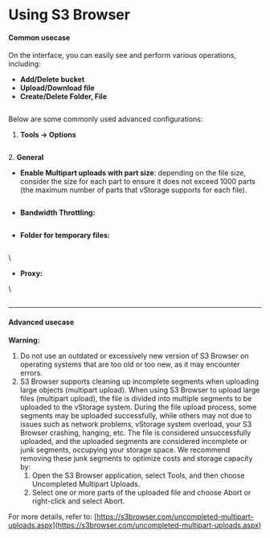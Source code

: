 # Using S3 Browser

#### Common usecase <a href="#usings3browser-commonusecase" id="usings3browser-commonusecase"></a>

On the interface, you can easily see and perform various operations, including:

* **Add/Delete bucket**
* **Upload/Download file**
* **Create/Delete Folder, File**

<figure><img src="https://docs.vngcloud.vn/download/attachments/69468478/att_7_for_877494288.jpeg?version=1&#x26;modificationDate=1703489434000&#x26;api=v2" alt=""><figcaption></figcaption></figure>

Below are some commonly used advanced configurations:

1. **Tools → Options**

<figure><img src="https://docs.vngcloud.vn/download/attachments/69468478/att_8_for_877494288.png?version=1&#x26;modificationDate=1703489434000&#x26;api=v2" alt=""><figcaption></figcaption></figure>

2\. **General**

* **Enable Multipart uploads with part size**: depending on the file size, consider the size for each part to ensure it does not exceed 1000 parts (the maximum number of parts that vStorage supports for each file).

<figure><img src="https://docs.vngcloud.vn/download/attachments/69468478/att_12_for_877494288.png?version=1&#x26;modificationDate=1703489434000&#x26;api=v2" alt=""><figcaption></figcaption></figure>

* **Bandwidth Throttling:**

<figure><img src="https://docs.vngcloud.vn/download/attachments/69468478/att_3_for_877494288.png?version=1&#x26;modificationDate=1703489434000&#x26;api=v2" alt=""><figcaption></figcaption></figure>

* **Folder for temporary files:**

<figure><img src="https://docs.vngcloud.vn/download/attachments/69468478/att_4_for_877494288.png?version=1&#x26;modificationDate=1703489435000&#x26;api=v2" alt=""><figcaption></figcaption></figure>

\


* **Proxy:**

\


<figure><img src="https://docs.vngcloud.vn/download/attachments/69468478/image2023-6-16_13-50-18.png?version=1&#x26;modificationDate=1703489435000&#x26;api=v2" alt=""><figcaption></figcaption></figure>

***

#### Advanced usecase <a href="#usings3browser-advancedusecase" id="usings3browser-advancedusecase"></a>

**Warning:**&#x20;

1. Do not use an outdated or excessively new version of S3 Browser on operating systems that are too old or too new, as it may encounter errors.
2. S3 Browser supports cleaning up incomplete segments when uploading large objects (multipart upload). When using S3 Browser to upload large files (multipart upload), the file is divided into multiple segments to be uploaded to the vStorage system. During the file upload process, some segments may be uploaded successfully, while others may not due to issues such as network problems, vStorage system overload, your S3 Browser crashing, hanging, etc. The file is considered unsuccessfully uploaded, and the uploaded segments are considered incomplete or junk segments, occupying your storage space. We recommend removing these junk segments to optimize costs and storage capacity by:
   1. Open the S3 Browser application, select Tools, and then choose Uncompleted Multipart Uploads.
   2. Select one or more parts of the uploaded file and choose Abort or right-click and select Abort.

For more details, refer to: [https://s3browser.com/uncompleted-multipart-uploads.aspx](https://s3browser.com/uncompleted-multipart-uploads.aspx)

